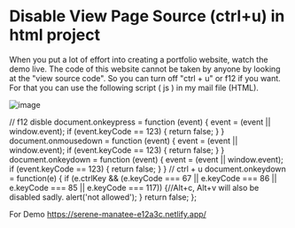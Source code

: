 # Disable View Page Source (ctrl+u) in html project

When you put a lot of effort into creating a portfolio website, watch the demo live. The code of this website cannot be taken by anyone by looking at the "view source code". So you can turn off "ctrl + u" or f12 if you want. For that you can use the following script ( js )  in my mail file (HTML).

![image](https://github.com/na-jholok/Disable-View_page_source_code/assets/80415299/62e328dd-50f2-4f3e-aa9e-d5de56c7e2af)


// f12 disble 
document.onkeypress = function (event) {
    event = (event || window.event);
    if (event.keyCode == 123) {
    return false;
    }
    }
    document.onmousedown = function (event) {
    event = (event || window.event);
    if (event.keyCode == 123) {
    return false;
    }
    }
    document.onkeydown = function (event) {
    event = (event || window.event);
    if (event.keyCode == 123) {
    return false;
    }
    }
// ctrl + u 
document.onkeydown = function(e) {
    if (e.ctrlKey && (e.keyCode === 67 || e.keyCode === 86 || e.keyCode === 85 || e.keyCode === 117)) {//Alt+c, Alt+v will also be disabled sadly.
        alert('not allowed');
    }
    return false;
};

For Demo https://serene-manatee-e12a3c.netlify.app/
